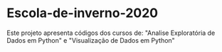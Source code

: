 # Escola-de-inverno-2020
Este projeto apresenta códigos dos cursos de: "Analise Exploratória de Dados em Python" e "Visualização de Dados em Python"
